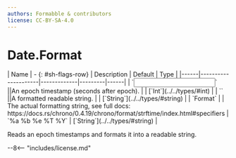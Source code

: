 ```yaml
---
authors: Formabble & contributors
license: CC-BY-SA-4.0
---
```



# Date.Format

<div class="sh-parameters" markdown="1">
| Name | - {: #sh-flags-row} | Description | Default | Type |
|------|---------------------|-------------|---------|------|
| `<input>` ||An epoch timestamp (seconds after epoch). | | [`Int`](../../types/#int) |
| `<output>` ||A formatted readable string. | | [`String`](../../types/#string) |
| `Format` |  | The actual formatting string, see full docs: https://docs.rs/chrono/0.4.19/chrono/format/strftime/index.html#specifiers | `%a %b %e %T %Y` | [`String`](../../types/#string) |

</div>

Reads an epoch timestamps and formats it into a readable string.

--8<-- "includes/license.md"

